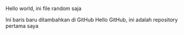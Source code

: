 Hello world, ini file random saja

Ini baris baru ditambahkan di GitHub 
Hello GitHub, ini adalah repository pertama saya   
